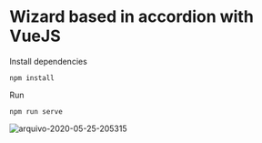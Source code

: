 # Wizard based in accordion with VueJS

Install dependencies

    npm install
  
  
 Run 
 
    npm run serve


![arquivo-2020-05-25-205315](https://user-images.githubusercontent.com/724699/82848595-9181b280-9eca-11ea-9461-ccea26f34548.gif)
